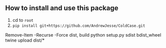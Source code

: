 ## How to install and use this package

1) cd to `root`
2) `pip install git+https://github.com/AndrewJesse/ColdCase.git`



Remove-Item -Recurse -Force dist, build
python setup.py sdist bdist_wheel
twine upload dist/*
